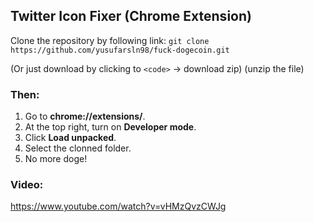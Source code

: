 
## Twitter Icon Fixer (Chrome Extension)

Clone the repository by following link: `git clone https://github.com/yusufarsln98/fuck-dogecoin.git`

(Or just download by clicking to `<code>` -> download zip) (unzip the file)
 
### Then:

1. Go to  **chrome://extensions/**. 
2. At the top right, turn on  **Developer mode**.
3. Click  **Load unpacked**.
4. Select the clonned folder.
5. No more doge!

### Video:

https://www.youtube.com/watch?v=vHMzQvzCWJg
